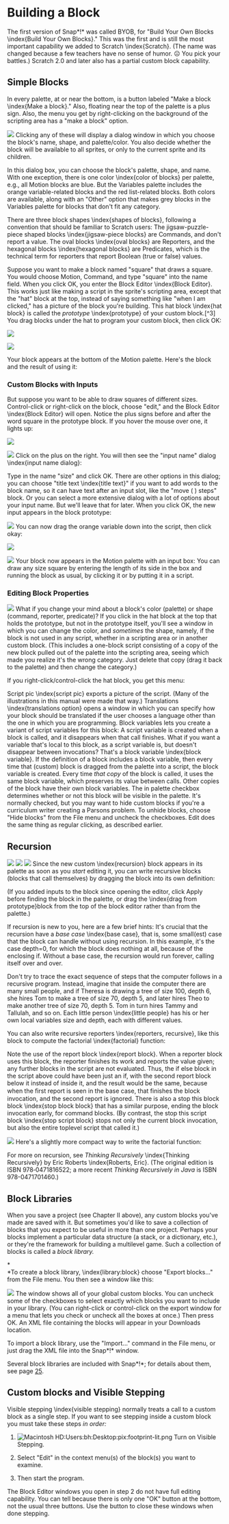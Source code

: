 #  Building a Block

The first version of Snap*!* was called BYOB, for "Build Your Own Blocks
\\index{Build Your Own Blocks}." This was the first and is still the
most important capability we added to Scratch \\index{Scratch}. (The
name was changed because a few teachers have no sense of humor. ☹ You
pick your battles.) Scratch 2.0 and later also has a partial custom
block capability.

## Simple Blocks

In every palette, at or near the bottom, is a button labeled "Make a
block \\index{Make a block}." Also, floating near the top of the palette
is a plus sign. Also, the menu you get by right-clicking on the
background of the scripting area has a "make a block" option.

![](assets/image501.png) <!-- width="2.2708333333333335in" height="2.3472222222222223in" -->Clicking any of these will display a
dialog window in which you choose the block's name, shape, and
palette/color. You also decide whether the block will be available to
all sprites, or only to the current sprite and its children.

In this dialog box, you can choose the block\'s palette, shape, and
name. With one exception, there is one color \\index{color of blocks}
per palette, e.g., all Motion blocks are blue. But the Variables palette
includes the orange variable-related blocks and the red list-related
blocks. Both colors are available, along with an "Other" option that
makes grey blocks in the Variables palette for blocks that don't fit any
category.

There are three block shapes \\index{shapes of blocks}, following a
convention that should be familiar to Scratch users: The
jigsaw-puzzle-piece shaped blocks \\index{jigsaw-piece blocks} are
Commands, and don't report a value. The oval blocks \\index{oval blocks}
are Reporters, and the hexagonal blocks \\index{hexagonal blocks} are
Predicates, which is the technical term for reporters that report
Boolean (true or false) values.

Suppose you want to make a block named "square" that draws a square. You
would choose Motion, Command, and type "square" into the name field.
When you click OK, you enter the Block Editor \\index{Block Editor}.
This works just like making a script in the sprite's scripting area,
except that the "hat" block at the top, instead of saying something like
"when I am clicked," has a picture of the block you're building. This
hat block \\index{hat block} is called the *prototype*
\\index{prototype} of your custom block.[^3] You drag blocks under the
hat to program your custom block, then click OK:

![](assets/image502.png) <!-- width="4.210937226596675in" height="1.3364041994750657in" -->

![](assets/image503.png) <!-- width="4.615555555555556in" height="3.647777777777778in" -->

Your block appears at the bottom of the Motion palette. Here's the block
and the result of using it:

###  Custom Blocks with Inputs

But suppose you want to be able to draw squares of different sizes.
Control-click or right-click on the block, choose "edit," and the Block
Editor \\index{Block Editor} will open. Notice the plus signs before and
after the word square in the prototype block. If you hover the mouse
over one, it lights up:

![](assets/image508.png) <!-- width="3.4444444444444446in" height="2.7222222222222223in" -->

![](assets/image509.png) <!-- width="2.5833333333333335in" height="1.6041666666666667in" -->Click on the plus on the right. You will
then see the "input name" dialog \\index{input name dialog}:

Type in the name "size" and click OK. There are other options in this
dialog; you can choose "title text \\index{title text}" if you want to
add words to the block name, so it can have text after an input slot,
like the "move ( ) steps" block. Or you can select a more extensive
dialog with a lot of options about your input name. But we'll leave that
for later. When you click OK, the new input appears in the block
prototype:

![](assets/image510.png) <!-- width="1.4791666666666667in" height="1.4895833333333333in" -->You can now drag the orange variable down
into the script, then click okay:

![](assets/image511.png) <!-- width="1.474724409448819in" height="1.495495406824147in" -->

![](assets/image512.png) <!-- width="0.6979166666666666in" height="0.25in" -->Your block now appears in the Motion palette with an
input box: You can draw any size square by entering the length of its
side in the box and running the block as usual, by clicking it or by
putting it in a script.

### Editing Block Properties

![](assets/image513.png) <!-- width="0.9993055555555556in" height="0.7604166666666666in" -->What if you change your mind about a
block's color (palette) or shape (command, reporter, predicate)? If you
click in the hat block at the top that holds the prototype, but not in
the prototype itself, you'll see a window in which you can change the
color, and *sometimes* the shape, namely, if the block is not used in
any script, whether in a scripting area or in another custom block.
(This includes a one-block script consisting of a copy of the new block
pulled out of the palette into the scripting area, seeing which made you
realize it's the wrong category. Just delete that copy (drag it back to
the palette) and then change the category.)

If you right-click/control-click the hat block, you get this menu:

Script pic \\index{script pic} exports a picture of the script. (Many of
the illustrations in this manual were made that way.) Translations
\\index{translations option} opens a window in which you can specify how
your block should be translated if the user chooses a language other
than the one in which you are programming. Block variables lets you
create a variant of script variables for this block: A script variable
is created when a block is called, and it disappears when that call
finishes. What if you want a variable that's local to this block, as a
script variable is, but doesn't disappear between invocations? That's a
block variable \\index{block variable}. If the definition of a block
includes a block variable, then every time that (custom) block is
dragged from the palette into a script, the block variable is created.
Every time *that copy* of the block is called, it uses the same block
variable, which preserves its value between calls. Other copies of the
block have their own block variables. The in palette checkbox determines
whether or not this block will be visible in the palette. It's normally
checked, but you may want to hide custom blocks if you're a curriculum
writer creating a Parsons problem. To unhide blocks, choose "Hide
blocks" from the File menu and uncheck the checkboxes. Edit does the
same thing as regular clicking, as described earlier.

## Recursion

![](assets/image514.png) <!-- width="2.9652777777777777in" height="2.3631944444444444in" -->![](assets/image515.png) <!-- width="1.9583333333333333in" height="2.3541666666666665in" -->![](assets/image516.png) <!-- width="1.4236111111111112in" height="0.9118055555555555in" -->Since the new custom \\index{recursion}
block appears in its palette as soon as you *start* editing it, you can
write recursive blocks (blocks that call themselves) by dragging the
block into its own definition:

(If you added inputs to the block since opening the editor, click Apply
before finding the block in the palette, or drag the \\index{drag from
prototype}block from the top of the block editor rather than from the
palette.)

If recursion is new to you, here are a few brief hints: It's crucial
that the recursion have a *base case* \\index{base case}*,* that is,
some small(est) case that the block can handle without using recursion.
In this example, it's the case depth=0, for which the block does nothing
at all, because of the enclosing if. Without a base case, the recursion
would run forever, calling itself over and over.

Don't try to trace the exact sequence of steps that the computer follows
in a recursive program. Instead, imagine that inside the computer there
are many small people, and if Theresa is drawing a tree of size 100,
depth 6, she hires Tom to make a tree of size 70, depth 5, and later
hires Theo to make another tree of size 70, depth 5. Tom in turn hires
Tammy and Tallulah, and so on. Each little person \\index{little people}
has his or her own local variables size and depth, each with different
values.

You can also write recursive reporters \\index{reporters, recursive},
like this block to compute the factorial \\index{factorial} function:

Note the use of the report block \\index{report block}. When a reporter
block uses this block, the reporter finishes its work and reports the
value given; any further blocks in the script are not evaluated. Thus,
the if else block in the script above could have been just an if, with
the second report block below it instead of inside it, and the result
would be the same, because when the ﬁrst report is seen in the base
case, that finishes the block invocation, and the second report is
ignored. There is also a stop this block block \\index{stop block block}
that has a similar purpose, ending the block invocation early, for
command blocks. (By contrast, the stop this script block \\index{stop
script block} stops not only the current block invocation, but also the
entire toplevel script that called it.)

![](assets/image521.png) <!-- width="4.291666666666667in" height="0.8645833333333334in" -->Here's a slightly more compact way to
write the factorial function:

For more on recursion, see *Thinking Recursively* \\index{Thinking
Recursively} by Eric Roberts \\index{Roberts, Eric}. (The original
edition is ISBN 978‑0471816522; a more recent *Thinking Recursively in
Java* is ISBN 978-0471701460.)

## Block Libraries

When you save a project (see Chapter II above), any custom blocks you've
made are saved with it. But sometimes you'd like to save a collection of
blocks that you expect to be useful in more than one project. Perhaps
your blocks implement a particular data structure (a stack, or a
dictionary, etc.), or they're the framework for building a multilevel
game. Such a collection of blocks is called a *block library.*

*\
*To create a block library, \\index{library:block} choose "Export
blocks..." from the File menu. You then see a window like this:

![](assets/image522.png) <!-- width="2.0215277777777776in" height="2.7222222222222223in" -->The window shows all of your global custom
blocks. You can uncheck some of the checkboxes to select exactly which
blocks you want to include in your library. (You can right-click or
control-click on the export window for a menu that lets you check or
uncheck all the boxes at once.) Then press OK. An XML file containing
the blocks will appear in your Downloads location.

To import a block library, use the "Import..." command in the File menu,
or just drag the XML file into the Snap*!* window.

Several block libraries are included with Snap*!*; for details about
them, see page [25](#libraries-1).

## Custom blocks and Visible Stepping

Visible stepping \\index{visible stepping} normally treats a call to a
custom block as a single step. If you want to see stepping inside a
custom block you must take these steps *in order:*

1.  ![Macintosh
    HD:Users:bh:Desktop:pix:footprint-lit.png](assets/image123.png) <!-- width="0.2916666666666667in"     height="0.16666666666666666in" -->Turn on Visible Stepping.

2.  Select "Edit" in the context menu(s) of the block(s) you want to
    examine.

3.  Then start the program.

The Block Editor windows you open in step 2 do not have full editing
capability. You can tell because there is only one "OK" button at the
bottom, not the usual three buttons. Use the button to close these
windows when done stepping.

